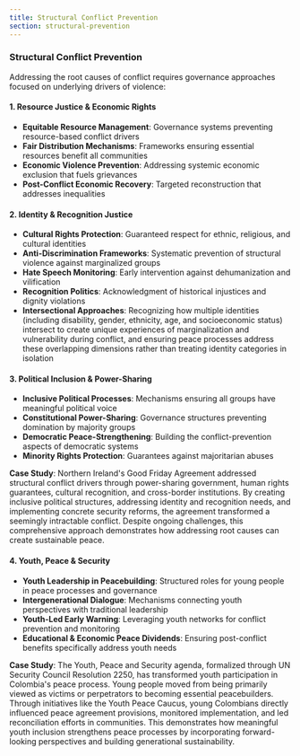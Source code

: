 ```yaml
---
title: Structural Conflict Prevention
section: structural-prevention
---
```


### Structural Conflict Prevention

Addressing the root causes of conflict requires governance approaches focused on underlying drivers of violence:

#### 1. Resource Justice & Economic Rights
- **Equitable Resource Management**: Governance systems preventing resource-based conflict drivers
- **Fair Distribution Mechanisms**: Frameworks ensuring essential resources benefit all communities
- **Economic Violence Prevention**: Addressing systemic economic exclusion that fuels grievances
- **Post-Conflict Economic Recovery**: Targeted reconstruction that addresses inequalities

#### 2. Identity & Recognition Justice
- **Cultural Rights Protection**: Guaranteed respect for ethnic, religious, and cultural identities
- **Anti-Discrimination Frameworks**: Systematic prevention of structural violence against marginalized groups
- **Hate Speech Monitoring**: Early intervention against dehumanization and vilification
- **Recognition Politics**: Acknowledgment of historical injustices and dignity violations
- **Intersectional Approaches**: Recognizing how multiple identities (including disability, gender, ethnicity, age, and socioeconomic status) intersect to create unique experiences of marginalization and vulnerability during conflict, and ensuring peace processes address these overlapping dimensions rather than treating identity categories in isolation

#### 3. Political Inclusion & Power-Sharing
- **Inclusive Political Processes**: Mechanisms ensuring all groups have meaningful political voice
- **Constitutional Power-Sharing**: Governance structures preventing domination by majority groups
- **Democratic Peace-Strengthening**: Building the conflict-prevention aspects of democratic systems
- **Minority Rights Protection**: Guarantees against majoritarian abuses

**Case Study**: Northern Ireland's Good Friday Agreement addressed structural conflict drivers through power-sharing government, human rights guarantees, cultural recognition, and cross-border institutions. By creating inclusive political structures, addressing identity and recognition needs, and implementing concrete security reforms, the agreement transformed a seemingly intractable conflict. Despite ongoing challenges, this comprehensive approach demonstrates how addressing root causes can create sustainable peace.

#### 4. Youth, Peace & Security
- **Youth Leadership in Peacebuilding**: Structured roles for young people in peace processes and governance
- **Intergenerational Dialogue**: Mechanisms connecting youth perspectives with traditional leadership
- **Youth-Led Early Warning**: Leveraging youth networks for conflict prevention and monitoring
- **Educational & Economic Peace Dividends**: Ensuring post-conflict benefits specifically address youth needs

**Case Study**: The Youth, Peace and Security agenda, formalized through UN Security Council Resolution 2250, has transformed youth participation in Colombia's peace process. Young people moved from being primarily viewed as victims or perpetrators to becoming essential peacebuilders. Through initiatives like the Youth Peace Caucus, young Colombians directly influenced peace agreement provisions, monitored implementation, and led reconciliation efforts in communities. This demonstrates how meaningful youth inclusion strengthens peace processes by incorporating forward-looking perspectives and building generational sustainability.
